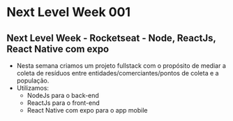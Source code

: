 # Next Level Week 001
## Next Level Week - Rocketseat - Node, ReactJs, React Native com expo

- Nesta semana criamos um projeto fullstack com o propósito de mediar a coleta de resíduos entre entidades/comerciantes/pontos de coleta e a população.
- Utilizamos:
   - NodeJs para o back-end
   - ReactJs para o front-end
   - React Native com expo para o app mobile